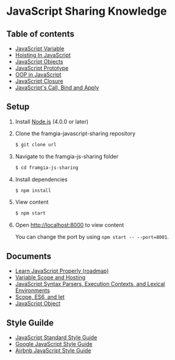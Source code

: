 # JavaScript Sharing Knowledge
## Table of contents
- [JavaScript Variable](#)
- [Hoisting In JavaScript](#)
- [JavaScript Objects](#)
- [JavaScript Prototype](#)
- [OOP in JavaScript](#)
- [JavaScript Closure](#)
- [JavaScript's Call, Bind and Apply](#)

## Setup

1. Install [Node.js](http://nodejs.org/) (4.0.0 or later)

1. Clone the framgia-javascript-sharing repository
   ```sh
   $ git clone url
   ```

1. Navigate to the framgia-js-sharing folder
   ```sh
   $ cd framgia-js-sharing
   ```

1. Install dependencies
   ```sh
   $ npm install
   ```

1. View content
   ```sh
   $ npm start
   ```

1. Open <http://localhost:8000> to view content

   You can change the port by using `npm start -- --port=8001`.

## Documents
- [Learn JavaScript Properly (roadmap)](https://trello.com/b/oinINq9f/learn-javascript-properly-experienced-programmers-roadmap)
- [Variable Scope and Hosting](https://www.youtube.com/watch?v=FJNRmUdLlfw&list=PLz1XPAFf8IxbIU78QL158l_KlN9CvH5fg&index=8)
- [JavaScript Syntax Parsers, Execution Contexts, and Lexical Environments](https://www.youtube.com/watch?v=KYFTXszMQdk&index=5&list=PLz1XPAFf8IxbIU78QL158l_KlN9CvH5fg)
- [Scope, ES6, and let](https://www.youtube.com/watch?v=eZU-KNhpg8A&list=PLz1XPAFf8IxbIU78QL158l_KlN9CvH5fg&index=15)
- [JavaScript Object](https://www.youtube.com/watch?v=Yjo9_Q4O0HI&list=PLz1XPAFf8IxbIU78QL158l_KlN9CvH5fg&t=11s&index=16)

## Style Guilde
- [JavaScript Standard Style Guide](https://github.com/standard/standard)
- [Google JavaScript Style Guide](https://google.github.io/styleguide/jsguide.html)
- [Airbnb JavaScript Style Guide](https://github.com/airbnb/javascript)
